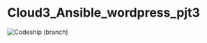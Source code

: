 # Cloud3_Ansible_wordpress_pjt3

![Codeship (branch)](https://img.shields.io/codeship/ddd/ddd?color=11&label=11&logo=22&logoColor=33&style=flat-square)
